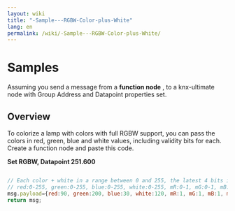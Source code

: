 ```yaml
---
layout: wiki
title: "-Sample---RGBW-Color-plus-White"
lang: en
permalink: /wiki/-Sample---RGBW-Color-plus-White/
---
```

# Samples

Assuming you send a message from a **function node** , to a knx-ultimate node with Group Address and Datapoint properties set.<br/>

## Overview

To colorize a lamp with colors with full RGBW support, you can pass the colors in red, green, blue and white values, including validity bits for each.<br/>
Create a function node and paste this code.<br/>

**Set RGBW, Datapoint 251.600**

```javascript

// Each color + white in a range between 0 and 255, the latest 4 bits in range 0 to 1
// red:0-255, green:0-255, blue:0-255, white:0-255, mR:0-1, mG:0-1, mB:0-1, mW:0-1
msg.payload={red:90, green:200, blue:30, white:120, mR:1, mG:1, mB:1, mW:1};
return msg;

```
